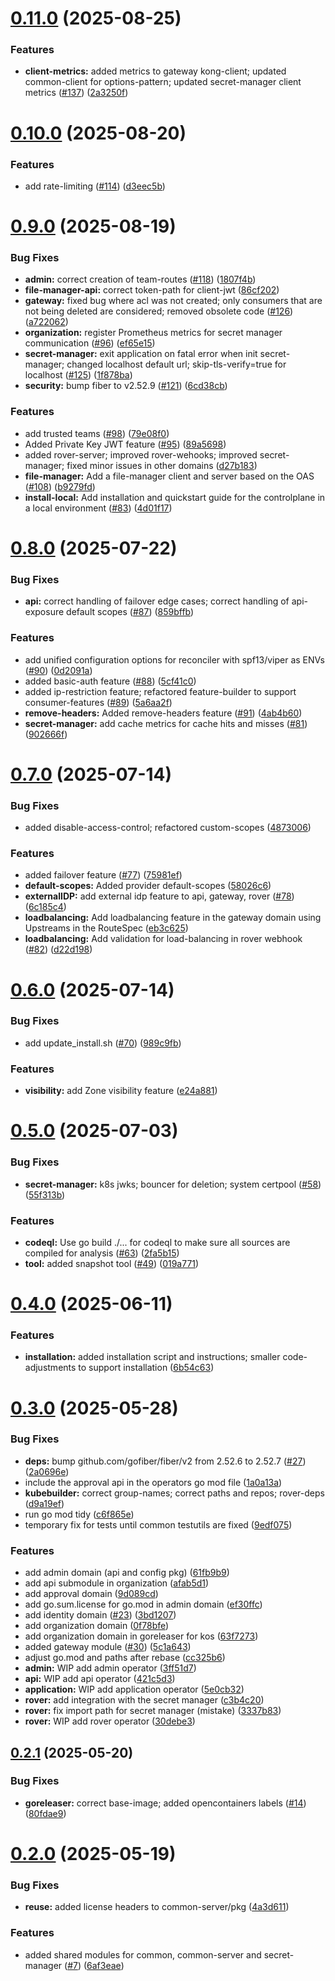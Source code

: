 # [0.11.0](https://github.com/telekom/controlplane/compare/v0.10.0...v0.11.0) (2025-08-25)


### Features

* **client-metrics:** added metrics to gateway kong-client; updated common-client for options-pattern; updated secret-manager client metrics ([#137](https://github.com/telekom/controlplane/issues/137)) ([2a3250f](https://github.com/telekom/controlplane/commit/2a3250f5feab709788c87ed3446aa65c9c0d2c80))

# [0.10.0](https://github.com/telekom/controlplane/compare/v0.9.0...v0.10.0) (2025-08-20)


### Features

* add rate-limiting ([#114](https://github.com/telekom/controlplane/issues/114)) ([d3eec5b](https://github.com/telekom/controlplane/commit/d3eec5bcc580ccef2514c0d00a74580e35c85134))

# [0.9.0](https://github.com/telekom/controlplane/compare/v0.8.0...v0.9.0) (2025-08-19)


### Bug Fixes

* **admin:** correct creation of team-routes ([#118](https://github.com/telekom/controlplane/issues/118)) ([1807f4b](https://github.com/telekom/controlplane/commit/1807f4b6199df8af335205bbb745d7e0281b53b7))
* **file-manager-api:** correct token-path for client-jwt ([86cf202](https://github.com/telekom/controlplane/commit/86cf2029d26ac9342c6c9b879e83440008eee9e2))
* **gateway:** fixed bug where acl was not created; only consumers that are not being deleted are considered; removed obsolete code ([#126](https://github.com/telekom/controlplane/issues/126)) ([a722062](https://github.com/telekom/controlplane/commit/a722062aee244e74d067b6a7f67c88431bd94926))
* **organization:** register Prometheus metrics for secret manager communication ([#96](https://github.com/telekom/controlplane/issues/96)) ([ef65e15](https://github.com/telekom/controlplane/commit/ef65e15a6b2e05aea4d614734192fd4ba6ca968a))
* **secret-manager:** exit application on fatal error when init secret-manager; changed localhost default url; skip-tls-verify=true for localhost ([#125](https://github.com/telekom/controlplane/issues/125)) ([1f878ba](https://github.com/telekom/controlplane/commit/1f878ba239a37335f7d3daadbb5d4bdeb2bc9157))
* **security:** bump fiber to v2.52.9 ([#121](https://github.com/telekom/controlplane/issues/121)) ([6cd38cb](https://github.com/telekom/controlplane/commit/6cd38cb02620012097ca6edd498832315bfec436))


### Features

* add trusted teams ([#98](https://github.com/telekom/controlplane/issues/98)) ([79e08f0](https://github.com/telekom/controlplane/commit/79e08f0fe8b209d516779ecf82a8159882e252e5))
* Added Private Key JWT feature ([#95](https://github.com/telekom/controlplane/issues/95)) ([89a5698](https://github.com/telekom/controlplane/commit/89a5698eb010c548e593f180881d8c65adf9bfb1))
* added rover-server; improved rover-wehooks; improved secret-manager; fixed minor issues in other domains ([d27b183](https://github.com/telekom/controlplane/commit/d27b1839343ea267551716dcee41c5658dc94819))
* **file-manager:** Add a file-manager client and server based on the OAS ([#108](https://github.com/telekom/controlplane/issues/108)) ([b9279fd](https://github.com/telekom/controlplane/commit/b9279fd38809098c265e72426665692a804b6d10))
* **install-local:** Add installation and quickstart guide for the controlplane in a local environment ([#83](https://github.com/telekom/controlplane/issues/83)) ([4d01f17](https://github.com/telekom/controlplane/commit/4d01f17e838588dffb75bb94996321ea02998fb0))

# [0.8.0](https://github.com/telekom/controlplane/compare/v0.7.0...v0.8.0) (2025-07-22)


### Bug Fixes

* **api:** correct handling of failover edge cases;  correct handling of api-exposure default scopes ([#87](https://github.com/telekom/controlplane/issues/87)) ([859bffb](https://github.com/telekom/controlplane/commit/859bffb01aba5a2442b95b4726efb20773d2e1db))


### Features

* add unified configuration options for reconciler with spf13/viper as ENVs ([#90](https://github.com/telekom/controlplane/issues/90)) ([0d2091a](https://github.com/telekom/controlplane/commit/0d2091a2d68fa97df7ebe7ee4ff769935cbfc54d))
* added basic-auth feature ([#88](https://github.com/telekom/controlplane/issues/88)) ([5cf41c0](https://github.com/telekom/controlplane/commit/5cf41c002d854a2916cb645f963df4c9f4b38b50))
* added ip-restriction feature; refactored feature-builder to support consumer-features ([#89](https://github.com/telekom/controlplane/issues/89)) ([5a6aa2f](https://github.com/telekom/controlplane/commit/5a6aa2fa96e9f3a8be582a0ec1d1bd594a098c32))
* **remove-headers:** Added remove-headers feature ([#91](https://github.com/telekom/controlplane/issues/91)) ([4ab4b60](https://github.com/telekom/controlplane/commit/4ab4b607626e6a7125f3a4351e470ffd2907ebe3))
* **secret-manager:** add cache metrics for cache hits and misses ([#81](https://github.com/telekom/controlplane/issues/81)) ([902666f](https://github.com/telekom/controlplane/commit/902666fe0ea98f23e1ea21fc3d3d64b13cb34459))

# [0.7.0](https://github.com/telekom/controlplane/compare/v0.6.0...v0.7.0) (2025-07-14)


### Bug Fixes

* added disable-access-control; refactored custom-scopes ([4873006](https://github.com/telekom/controlplane/commit/4873006bedbf092c2c35230cb12019034ad6d116))


### Features

* added failover feature ([#77](https://github.com/telekom/controlplane/issues/77)) ([75981ef](https://github.com/telekom/controlplane/commit/75981efff4d804c06135ebec7beb34717fe686ad))
* **default-scopes:** Added provider default-scopes ([58026c6](https://github.com/telekom/controlplane/commit/58026c6321a223ee04152f873258cf100c6597b3))
* **externalIDP:** add external idp feature to api, gateway, rover ([#78](https://github.com/telekom/controlplane/issues/78)) ([6c185c4](https://github.com/telekom/controlplane/commit/6c185c43586dda48d5598796a4cbf09ff05ac2ae))
* **loadbalancing:** Add loadbalancing feature in the gateway domain using Upstreams in the RouteSpec ([eb3c625](https://github.com/telekom/controlplane/commit/eb3c625e08c9f07fdb33447a9f1d34f5f5649e95))
* **loadbalancing:** Add validation for load-balancing in rover webhook ([#82](https://github.com/telekom/controlplane/issues/82)) ([d22d198](https://github.com/telekom/controlplane/commit/d22d198900f68b2024b39ba7f2620303fc4a9636))

# [0.6.0](https://github.com/telekom/controlplane/compare/v0.5.0...v0.6.0) (2025-07-14)


### Bug Fixes

* add update_install.sh ([#70](https://github.com/telekom/controlplane/issues/70)) ([989c9fb](https://github.com/telekom/controlplane/commit/989c9fb3d351ea83133faef066a09e87bfbf9905))


### Features

* **visibility:** add Zone visibility feature ([e24a881](https://github.com/telekom/controlplane/commit/e24a8813afc43360dcb5c3657faeb5b96cf7e236))

# [0.5.0](https://github.com/telekom/controlplane/compare/v0.4.0...v0.5.0) (2025-07-03)


### Bug Fixes

* **secret-manager:** k8s jwks; bouncer for deletion; system certpool ([#58](https://github.com/telekom/controlplane/issues/58)) ([55f313b](https://github.com/telekom/controlplane/commit/55f313b2063528c702d27a1e9c0de9c42a81c71a))


### Features

* **codeql:** Use go build ./... for codeql to make sure all sources are compiled for analysis ([#63](https://github.com/telekom/controlplane/issues/63)) ([2fa5b15](https://github.com/telekom/controlplane/commit/2fa5b15167e2aced4cf9eddc315312a728f7bcde))
* **tool:** added snapshot tool ([#49](https://github.com/telekom/controlplane/issues/49)) ([019a771](https://github.com/telekom/controlplane/commit/019a771a07ca62f809e4b68cae5786b4dcb74fc9))

# [0.4.0](https://github.com/telekom/controlplane/compare/v0.3.0...v0.4.0) (2025-06-11)


### Features

* **installation:** added installation script and instructions; smaller code-adjustments to support installation ([6b54c63](https://github.com/telekom/controlplane/commit/6b54c63686df9e8450d6b7e749761c6166ec99de))

# [0.3.0](https://github.com/telekom/controlplane/compare/v0.2.1...v0.3.0) (2025-05-28)


### Bug Fixes

* **deps:** bump github.com/gofiber/fiber/v2 from 2.52.6 to 2.52.7 ([#27](https://github.com/telekom/controlplane/issues/27)) ([2a0696e](https://github.com/telekom/controlplane/commit/2a0696e159836606c22828c73c03922ea7894532))
* include the approval api in the operators go mod file ([1a0a13a](https://github.com/telekom/controlplane/commit/1a0a13a4b1a71c987e99efef22c5bf7098e3118a))
* **kubebuilder:** correct group-names; correct paths and repos; rover-deps ([d9a19ef](https://github.com/telekom/controlplane/commit/d9a19ef95bb203417d3f209bf3861a1f3990c244))
* run go mod tidy ([c6f865e](https://github.com/telekom/controlplane/commit/c6f865e03de7258947ccb2205a522445f844b581))
* temporary fix for tests until common testutils are fixed ([9edf075](https://github.com/telekom/controlplane/commit/9edf0751bd7039c49fb98fcbc93d3690590e9f5f))


### Features

* add admin domain (api and config pkg) ([61fb9b9](https://github.com/telekom/controlplane/commit/61fb9b99441d3cdabf2ab616e4356cd9abf2b99e))
* add api submodule in organization ([afab5d1](https://github.com/telekom/controlplane/commit/afab5d1b89bcdcc2c413d942d35c06e6288f174e))
* add approval domain ([9d089cd](https://github.com/telekom/controlplane/commit/9d089cd08eb2b33e422de821a9dffb66bc4b49b2))
* add go.sum.license for go.mod in admin domain ([ef30ffc](https://github.com/telekom/controlplane/commit/ef30ffcbf04cd608295bdc8fd033feaaa5b6601e))
* add identity domain ([#23](https://github.com/telekom/controlplane/issues/23)) ([3bd1207](https://github.com/telekom/controlplane/commit/3bd1207d892ca416e55034cddc94f335319bc948))
* add organization domain ([0f78bfe](https://github.com/telekom/controlplane/commit/0f78bfe9aaa14fa977b1ef07a58b37bae2d39886))
* add organization domain in goreleaser for kos ([63f7273](https://github.com/telekom/controlplane/commit/63f72734f849fa3cb9f3312244c623539ee4de0a))
* added gateway module ([#30](https://github.com/telekom/controlplane/issues/30)) ([5c1a643](https://github.com/telekom/controlplane/commit/5c1a643d77bdb59ca4aea585e8873867c4ac15fb))
* adjust go.mod and paths after rebase ([cc325b6](https://github.com/telekom/controlplane/commit/cc325b64dbd8022e4e8d0828c463f2924a8d391f))
* **admin:** WIP add admin operator ([3ff51d7](https://github.com/telekom/controlplane/commit/3ff51d7dd2a222df046c72e19a657d55db143f9d))
* **api:** WIP add api operator ([421c5d3](https://github.com/telekom/controlplane/commit/421c5d334760936e8c066c0921c105d56149f8bd))
* **application:** WIP add application operator ([5e0cb32](https://github.com/telekom/controlplane/commit/5e0cb320c1b8b48fbd0682981b04d226964deba9))
* **rover:** add integration with the secret manager ([c3b4c20](https://github.com/telekom/controlplane/commit/c3b4c200a137243f5d4eac8f7320ee8ed39cb36a))
* **rover:** fix import path for secret manager (mistake) ([3337b83](https://github.com/telekom/controlplane/commit/3337b838cdb8299ae92bfc328a03cd7061534a98))
* **rover:** WIP add rover operator ([30debe3](https://github.com/telekom/controlplane/commit/30debe3ec1a3cb7ae118b9b59a3ca7ffc2e6d665))

## [0.2.1](https://github.com/telekom/controlplane/compare/v0.2.0...v0.2.1) (2025-05-20)


### Bug Fixes

* **goreleaser:** correct base-image; added opencontainers labels ([#14](https://github.com/telekom/controlplane/issues/14)) ([80fdae9](https://github.com/telekom/controlplane/commit/80fdae952d76e2cddc20d72e7a742274d79b4684))

# [0.2.0](https://github.com/telekom/controlplane/compare/v0.1.0...v0.2.0) (2025-05-19)


### Bug Fixes

* **reuse:** added license headers to common-server/pkg ([4a3d611](https://github.com/telekom/controlplane/commit/4a3d611093b1990eed387681d4a65edade5897be))


### Features

* added shared modules for common, common-server and secret-manager ([#7](https://github.com/telekom/controlplane/issues/7)) ([6af3eae](https://github.com/telekom/controlplane/commit/6af3eae7cb3eb2e03fd850e7246664429cefee70))
